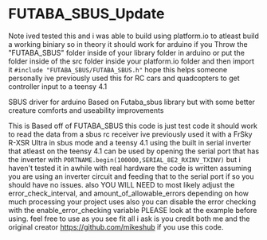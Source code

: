 # FUTABA_SBUS_Update
Note ived tested this and i was able to build using platform.io to atleast build a working biniary so in theory it should work for arduino if you Throw the "FUTABA_SBUS" folder inside of your library folder in arduino or put the folder inside of the src folder inside your platform.io folder and then import it `#include "FUTABA_SBUS/FUTABA_SBUS.h"` hope this helps someone personally ive previously used this for RC cars and quadcopters to get controller input to a teensy 4.1

SBUS driver for arduino Based on Futaba_sbus library but with some better creature comforts and useability improvements

This is Based off of FUTABA_SBUS this code is just test code it should work to read the data from a sbus rc receiver ive previously used it with a FrSky R-XSR Ultra in sbus mode and a teensy 4.1 using the built in serial inverter that atleast on the teensy 4.1 can be used by opening the serial port that has the inverter with `PORTNAME.begin(100000,SERIAL_8E2_RXINV_TXINV)` but i haven't tested it in awhile with real hardware the code is written assuming you are using an inverter circuit and feeding that to the serial port if so you should have no issues. also YOU WILL NEED to most likely adjust the error_check_interval, and amount_of_allowable_errors depending on how much processing your project uses also you can disable the error checking with the enable_error_checking variable PLEASE look at the example before using. feel free to use as you see fit all i ask is you credit both me and the original creator https://github.com/mikeshub if you use this code.
